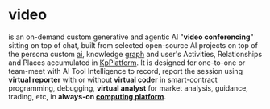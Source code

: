 # video

is an on-demand custom generative and agentic AI "<b>video conferencing</b>" sitting on top of chat, built from selected open-source AI projects on top of the persona custom <a href="https://github.com/khaiphong/kp_pmo/tree/main/ai" target="_blank">ai</a>, knowledge <a href="https://github.com/khaiphong/kp_mu/tree/main/graph" target="_blank">graph</a> and user's Activities, Relationships and Places accumulated in <a href="https://github.com/khaiphong/kp_platform/" target="_blank">KpPlatform</a>. It is designed for one-to-one or team-meet with AI Tool Intelligence to record, report the session using <b>virtual reporter</b> with or without <b>virtual coder</b> in smart-contract programming, debugging, <b>virtual analyst</b> for market analysis, guidance, trading, etc, in <b>always-on <a href="https://github.com/khaiphong/kp_platform/tree/main/platform" target="_blank">computing platform</a></b>.
